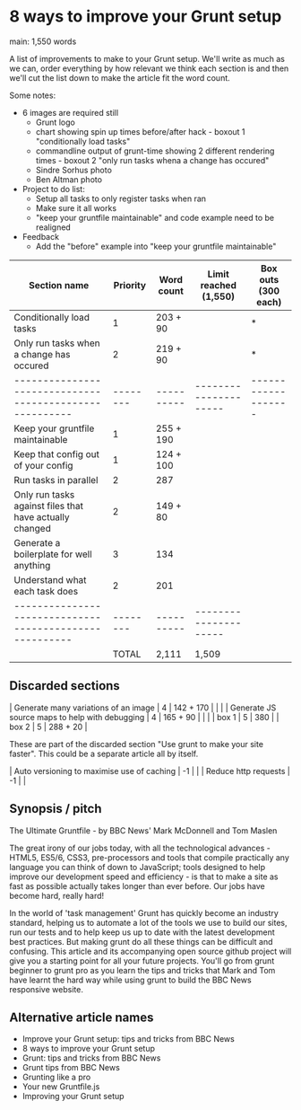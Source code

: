 # 8 ways to improve your Grunt setup

main: 1,550 words

A list of improvements to make to your Grunt setup.  We'll write as much as we can, order everything by how relevant we think each section is and then we'll cut the list down to make the article fit the word count.

Some notes:

* 6 images are required still
  * Grunt logo
  * chart showing spin up times before/after hack - boxout 1 "conditionally load tasks"
  * commandline output of grunt-time showing 2 different rendering times - boxout 2 "only run tasks whena a change has occured"
  * Sindre Sorhus photo
  * Ben Altman photo
* Project to do list:
  * Setup all tasks to only register tasks when ran
  * Make sure it all works
  * "keep your gruntfile maintainable" and code example need to be realigned
* Feedback
  * Add the "before" example into "keep your gruntfile maintainable"


| Section name                                            | Priority | Word count | Limit reached (1,550) | Box outs (300 each) |
| ------------------------------------------------------- | -------- | ---------- | --------------------- | ------------------- |
| Conditionally load tasks                                | 1        | 203 + 90   |                       | *                   |
| Only run tasks when a change has occured                | 2        | 219 + 90   |                       | *                   |
| ------------------------------------------------------- | -------- | ---------- | --------------------- | ------------------- |
| Keep your gruntfile maintainable                        | 1        | 255 + 190  |                       |                     |
| Keep that config out of your config                     | 1        | 124 + 100  |                       |                     |
| Run tasks in parallel                                   | 2        | 287        |                       |                     |
| Only run tasks against files that have actually changed | 2        | 149 + 80   |                       |                     |
| Generate a boilerplate for well anything                | 3        | 134        |                       |                     |
| Understand what each task does                          | 2        | 201        |                       |                     |
| ------------------------------------------------------- | -------- | ---------- | --------------------- |                     |
|                                                         | TOTAL    | 2,111      | 1,509                 |                     |

## Discarded sections

| Generate many variations of an image                    | 4        | 142 + 170  |                       |                     |
| Generate JS source maps to help with debugging          | 4        | 165 + 90   |                       |                     |
| box 1                                                   | 5        | 380        |
| box 2                                                   | 5        | 288 + 20   |

These are part of the discarded section "Use grunt to make your site faster".  This could be a separate article all by itself.

| Auto versioning to maximise use of caching              | -1       |            |
| Reduce http requests                                    | -1       |            |


## Synopsis / pitch

The Ultimate Gruntfile - by BBC News' Mark McDonnell and Tom Maslen

The great irony of our jobs today, with all the technological advances - HTML5, ES5/6, CSS3, pre-processors and tools that compile practically any language you can think of down to JavaScript; tools designed to help improve our development speed and efficiency - is that to make a site as fast as possible actually takes longer than ever before.  Our jobs have become hard, really hard!

In the world of 'task management' Grunt has quickly become an industry standard, helping us to automate a lot of the tools we use to build our sites, run our tests and to help keep us up to date with the latest development best practices. But making grunt do all these things can be difficult and confusing.  This article and its accompanying open source github project will give you a starting point for all your future projects.  You'll go from grunt beginner to grunt pro as you learn the tips and tricks that Mark and Tom have learnt the hard way while using grunt to build the BBC News responsive website.

## Alternative article names

* Improve your Grunt setup: tips and tricks from BBC News
* 8 ways to improve your Grunt setup
* Grunt: tips and tricks from BBC News
* Grunt tips from BBC News
* Grunting like a pro
* Your new Gruntfile.js
* Improving your Grunt setup